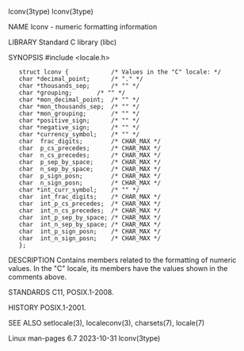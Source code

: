 lconv(3type)																	  lconv(3type)

NAME
       lconv - numeric formatting information

LIBRARY
       Standard C library (libc)

SYNOPSIS
       #include <locale.h>

       struct lconv {		     /* Values in the "C" locale: */
	   char *decimal_point;	     /* "." */
	   char *thousands_sep;	     /* "" */
	   char *grouping;	     /* "" */
	   char *mon_decimal_point;  /* "" */
	   char *mon_thousands_sep;  /* "" */
	   char *mon_grouping;	     /* "" */
	   char *positive_sign;	     /* "" */
	   char *negative_sign;	     /* "" */
	   char *currency_symbol;    /* "" */
	   char	 frac_digits;	     /* CHAR_MAX */
	   char	 p_cs_precedes;	     /* CHAR_MAX */
	   char	 n_cs_precedes;	     /* CHAR_MAX */
	   char	 p_sep_by_space;     /* CHAR_MAX */
	   char	 n_sep_by_space;     /* CHAR_MAX */
	   char	 p_sign_posn;	     /* CHAR_MAX */
	   char	 n_sign_posn;	     /* CHAR_MAX */
	   char *int_curr_symbol;    /* "" */
	   char	 int_frac_digits;    /* CHAR_MAX */
	   char	 int_p_cs_precedes;  /* CHAR_MAX */
	   char	 int_n_cs_precedes;  /* CHAR_MAX */
	   char	 int_p_sep_by_space; /* CHAR_MAX */
	   char	 int_n_sep_by_space; /* CHAR_MAX */
	   char	 int_p_sign_posn;    /* CHAR_MAX */
	   char	 int_n_sign_posn;    /* CHAR_MAX */
       };

DESCRIPTION
       Contains members related to the formatting of numeric values.  In the "C" locale, its members have the values shown in the comments above.

STANDARDS
       C11, POSIX.1-2008.

HISTORY
       POSIX.1-2001.

SEE ALSO
       setlocale(3), localeconv(3), charsets(7), locale(7)

Linux man-pages 6.7							  2023-10-31								  lconv(3type)
